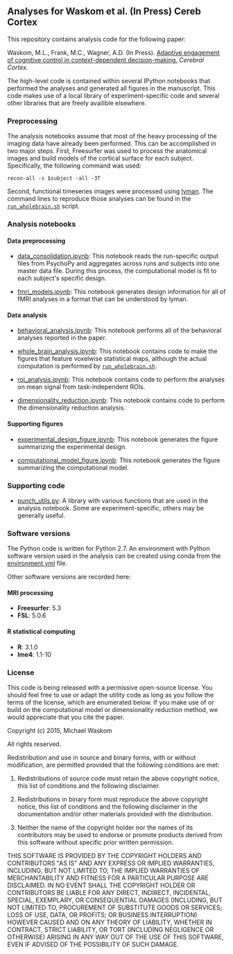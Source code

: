 Analyses for Waskom et al. (In Press) Cereb Cortex
--------------------------------------------------

This repository contains analysis code for the following paper:

Waskom, M.L., Frank, M.C., Wagner, A.D. (In Press). [Adaptive engagement of cognitive control in context-dependent decision-making.](http://cercor.oxfordjournals.org/content/early/2016/01/04/cercor.bhv333.full?keytype=ref&ijkey=5hjFprzQ7miiYZ4) *Cerebral Cortex*.

The high-level code is contained within several IPython notebooks that performed the analyses and generated all figures in the manuscript. This code makes use of a local library of experiment-specific code and several other libraries that are freely availible elsewhere.

### Preprocessing

The analysis notebooks assume that most of the heavy processing of the imaging data have already been performed. This can be accomplished in two major steps. First, Freesurfer was used to process the anatomical images and build models of the cortical surface for each subject. Specifically, the following command was used:

```
recon-all -s $subject -all -3T
```

Second, functional timeseries images were processed using [lyman](http://stanford.edu/~mwaskom/software/lyman/). The command lines to reproduce those analyses can be found in the [`run_wholebrain.sh`](run_wholebrain.sh) script.

### Analysis notebooks

#### Data preprocessing

- [data_consolidation.ipynb](data_consolidation.ipynb): This notebook reads the run-specific output files from PsychoPy and aggregates across runs and subjects into one master data file. During this process, the computational model is fit to each subject's specific design.

- [fmri_models.ipynb](fmri_models.ipynb): This notebook generates design information for all of fMRI analyses in a format that can be understood by lyman.

#### Data analysis

- [behavioral_analysis.ipynb](behavioral_analysis.ipynb): This notebook performs all of the behavioral analyses reported in the paper.

- [whole_brain_analysis.ipynb](whole_brain_analysis.ipynb): This notebook contains code to make the figures that feature voxelwise statistical maps, although the actual computation is performed by [`run_wholebrain.sh`](run_wholebrain.sh).

- [roi_analysis.ipynb](roi_analysis.ipynb): This notebook contains code to perform the analyses on mean signal from task-independent ROIs.

- [dimensionality_reduction.ipynb](dimensionality_reduction.ipynb): This notebook contains code to perform the dimensionality reduction analysis.

#### Supporting figures

- [experimental_design_figure.ipynb](experimental_design_figure.ipynb): This notebook generates the figure summarizing the experimental design.

- [computational_model_figure.ipynb](computational_model_figure.ipynb): This notebook generates the figure summarizing the computational model.

### Supporting code

- [punch_utils.py](punch_utils.py): A library with various functions that are used in the analysis notebook. Some are experiment-specific, others may be generally useful.

### Software versions

The Python code is written for Python 2.7. An environment with Python software version used in the analysis can be created using conda from the [environment.yml](environment.yml) file.

Other software versions are recorded here:

#### MRI processing

- **Freesurfer**: 5.3
- **FSL**: 5.0.6

#### R statistical computing

- **R**: 3.1.0
- **lme4**: 1.1-10

### License

This code is being released with a permissive open-source license. You should feel free to use or adapt the utility code as long as you follow the terms of the license, which are enumerated below. If you make use of or build on the computational model or dimensionality reduction method, we would appreciate that you cite the paper.

Copyright (c) 2015, Michael Waskom

All rights reserved.

Redistribution and use in source and binary forms, with or without modification, are permitted provided that the following conditions are met:

1. Redistributions of source code must retain the above copyright notice, this list of conditions and the following disclaimer.

2. Redistributions in binary form must reproduce the above copyright notice, this list of conditions and the following disclaimer in the documentation and/or other materials provided with the distribution.

3. Neither the name of the copyright holder nor the names of its contributors may be used to endorse or promote products derived from this software without specific prior written permission.

THIS SOFTWARE IS PROVIDED BY THE COPYRIGHT HOLDERS AND CONTRIBUTORS "AS IS" AND ANY EXPRESS OR IMPLIED WARRANTIES, INCLUDING, BUT NOT LIMITED TO, THE IMPLIED WARRANTIES OF MERCHANTABILITY AND FITNESS FOR A PARTICULAR PURPOSE ARE DISCLAIMED. IN NO EVENT SHALL THE COPYRIGHT HOLDER OR CONTRIBUTORS BE LIABLE FOR ANY DIRECT, INDIRECT, INCIDENTAL, SPECIAL, EXEMPLARY, OR CONSEQUENTIAL DAMAGES (INCLUDING, BUT NOT LIMITED TO, PROCUREMENT OF SUBSTITUTE GOODS OR SERVICES; LOSS OF USE, DATA, OR PROFITS; OR BUSINESS INTERRUPTION) HOWEVER CAUSED AND ON ANY THEORY OF LIABILITY, WHETHER IN CONTRACT, STRICT LIABILITY, OR TORT (INCLUDING NEGLIGENCE OR OTHERWISE) ARISING IN ANY WAY OUT OF THE USE OF THIS SOFTWARE, EVEN IF ADVISED OF THE POSSIBILITY OF SUCH DAMAGE.
